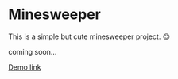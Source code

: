 # Minesweeper


This is a simple but cute minesweeper project. 😊

coming soon...

[Demo link](https://link-url-here.org)
